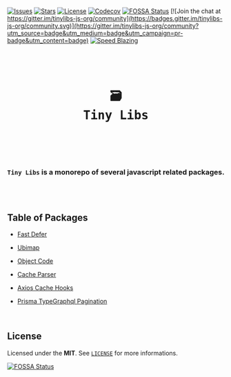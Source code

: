<br />

[![Issues](https://img.shields.io/github/issues/arthurfiorette/tinylibs?logo=github&label=Issues)](https://github.com/arthurfiorette/tinylibs/issues)
[![Stars](https://img.shields.io/github/stars/arthurfiorette/tinylibs?logo=github&label=Stars)](https://github.com/arthurfiorette/tinylibs/stargazers)
[![License](https://img.shields.io/github/license/arthurfiorette/tinylibs?logo=githu&label=License)](https://github.com/arthurfiorette/tinylibs/blob/main/LICENSE)
[![Codecov](https://codecov.io/gh/arthurfiorette/tinylibs/branch/main/graph/badge.svg?token=ML0KGCU0VM)](https://codecov.io/gh/arthurfiorette/tinylibs)
[![FOSSA Status](https://app.fossa.com/api/projects/git%2Bgithub.com%2Farthurfiorette%2Ftinylibs.svg?type=shield)](https://app.fossa.com/projects/git%2Bgithub.com%2Farthurfiorette%2Ftinylibs?ref=badge_shield)
[![Join the chat at https://gitter.im/tinylibs-js-org/community](https://badges.gitter.im/tinylibs-js-org/community.svg)](https://gitter.im/tinylibs-js-org/community?utm_source=badge&utm_medium=badge&utm_campaign=pr-badge&utm_content=badge)
[![Speed Blazing](https://img.shields.io/badge/speed-blazing%20%F0%9F%94%A5-brightgreen.svg)](https://twitter.com/acdlite/status/974390255393505280)

<br />

<div align="center">
  <pre>
  <h1>🗃️<br />Tiny Libs</h1>
  </pre>
  <br />
</div>

<h3 align="center">
  <code>Tiny Libs</code> is a monorepo of several javascript related packages.
  <br />
  <br />
</h3>

<br />

## Table of Packages

- [Fast Defer](packages/fast-defer)

- [Ubimap](packages/ubimap)

- [Object Code](packages/object-code)

- [Cache Parser](packages/cache-parser)

- [Axios Cache Hooks](packages/axios-cache-hooks)

- [Prisma TypeGraphql Pagination](packages/prisma-typegraphql-pagination)

<br />

## License

Licensed under the **MIT**. See [`LICENSE`](LICENSE) for more informations.

[![FOSSA Status](https://app.fossa.com/api/projects/git%2Bgithub.com%2Farthurfiorette%2Ftinylibs.svg?type=small)](https://app.fossa.com/projects/git%2Bgithub.com%2Farthurfiorette%2Ftinylibs?ref=badge_small)

<br />
